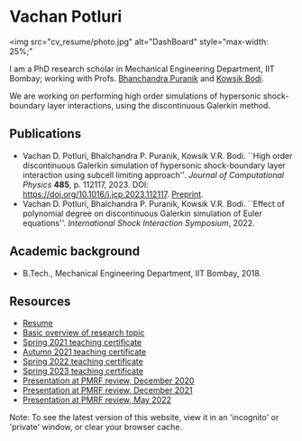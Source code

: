 # Vachan Potluri

<img
     src="cv_resume/photo.jpg"
     alt="DashBoard" 
     style="max-width: 25%;"
>
</img>

I am a PhD research scholar in Mechanical Engineering Department, IIT Bombay; working with Profs. [Bhanchandra Puranik](https://www.me.iitb.ac.in/?q=faculty/Prof.%20Bhalchandra%20Puranik) and [Kowsik Bodi](https://www.aero.iitb.ac.in/home/people/faculty/kbodi).

We are working on performing high order simulations of hypersonic shock-boundary layer interactions, using the discontinuous Galerkin method.

## Publications
- Vachan D. Potluri, Bhalchandra P. Puranik, Kowsik V.R. Bodi. ``High order discontinuous Galerkin simulation of hypersonic shock-boundary layer interaction using subcell limiting approach''. _Journal of Computational Physics_ __485__, p. 112117, 2023. DOI: https://doi.org/10.1016/j.jcp.2023.112117. [Preprint](publications/jcp_preprint.pdf).
- Vachan D. Potluri, Bhalchandra P. Puranik, Kowsik V.R. Bodi. ``Effect of polynomial degree on discontinuous Galerkin simulation of Euler equations''. _International Shock Interaction Symposium_, 2022.

## Academic background
- B.Tech., Mechanical Engineering Department, IIT Bombay, 2018.

## Resources
- [Resume](cv_resume/resume.pdf)
- [Basic overview of research topic](resources/research_details.pdf)
- [Spring 2021 teaching certificate](resources/teaching_certificate_spring2021.pdf)
- [Autumn 2021 teaching certificate](resources/teaching_certificate_autumn2021.pdf)
- [Spring 2022 teaching certificate](resources/teaching_certificate_spring2022.pdf)
- [Spring 2023 teaching certificate](resources/teaching_certificate_spring2023.pdf)
- [Presentation at PMRF review, December 2020](resources/review_dec_2020_presentation.pdf)
- [Presentation at PMRF review, December 2021](resources/review_dec_2021_presentation.pdf)
- [Presentation at PMRF review, May 2022](resources/review_may_2022_presentation.pdf)

Note: To see the latest version of this website, view it in an 'incognito' or 'private' window, or clear your browser cache.
